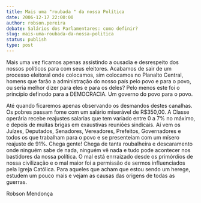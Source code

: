 ```yaml
---
title: Mais uma "roubada " da nossa Política
date: 2006-12-17 22:00:00
author: robson.pereira
debate: Salários dos Parlamentares: como definir?
slug: mais-uma-roubada-da-nossa-politica
status: publish 
type: post
---
```


Mais uma vez ficamos apenas assistindo a ousadia e desrespeito dos nossos políticos para com seus eleitores. Acabamos de sair de um processo eleitoral onde colocamos, sim colocamos no Planalto Central, homens que farão a administração do nosso país pelo povo e para o povo, ou seria melhor dizer para eles e para os deles? Pelo menos este foi o princípio definodo para a DEMOCRACIA. Um governo do povo para o povo.  

Até quando ficaremos apenas observando os desmandos destes canalhas. Os pobres passam fome com um salário miserável de R$350,00. A Classe operária recebe reajustes salarias que tem variado entre 0 a 7% no máximo, e depois de muitas brigas em exaustivas reuniões sindicais. Aí vem os Juízes, Deputados, Senadores, Vereadores, Prefeitos, Governadores e todos os que trabalham para o povo e se presenteiam com um mísero reajuste de 91%. Chega gente! Chega de tanta roubalheira e descaramento onde ninguém sabe de nada, ninguém vê nada e tudo pode acontecer nos bastidores da nossa política. O mal está enrraizado desde os primórdios de nossa civilização e o mal maior foi a permissão de sermos influenciados pela Igreja Católica. Para aqueles que acham que estou sendo um herege, estudem um pouco mais e vejam as causas das origens de todas as guerras.  

Robson Mendonça
